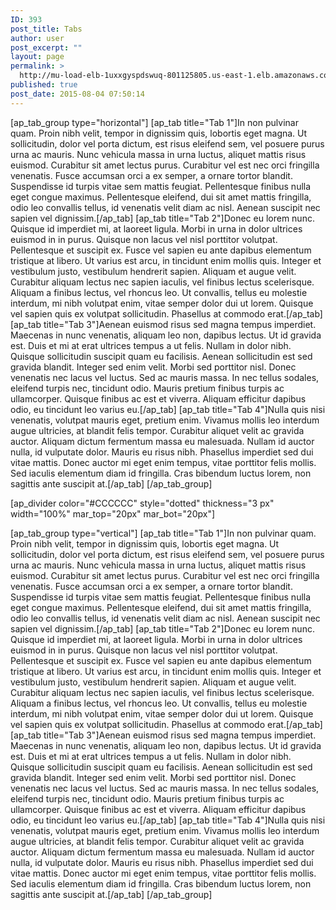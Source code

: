 ```yaml
---
ID: 393
post_title: Tabs
author: user
post_excerpt: ""
layout: page
permalink: >
  http://mu-load-elb-1uxxgyspdswuq-801125805.us-east-1.elb.amazonaws.com/tabs/
published: true
post_date: 2015-08-04 07:50:14
---
```

[ap_tab_group type="horizontal"]
[ap_tab title="Tab 1"]In non pulvinar quam. Proin nibh velit, tempor in dignissim quis, lobortis eget magna. Ut sollicitudin, dolor vel porta dictum, est risus eleifend sem, vel posuere purus urna ac mauris. Nunc vehicula massa in urna luctus, aliquet mattis risus euismod. Curabitur sit amet lectus purus. Curabitur vel est nec orci fringilla venenatis. Fusce accumsan orci a ex semper, a ornare tortor blandit. Suspendisse id turpis vitae sem mattis feugiat. Pellentesque finibus nulla eget congue maximus. Pellentesque eleifend, dui sit amet mattis fringilla, odio leo convallis tellus, id venenatis velit diam ac nisl. Aenean suscipit nec sapien vel dignissim.[/ap_tab]
[ap_tab title="Tab 2"]Donec eu lorem nunc. Quisque id imperdiet mi, at laoreet ligula. Morbi in urna in dolor ultrices euismod in in purus. Quisque non lacus vel nisl porttitor volutpat. Pellentesque et suscipit ex. Fusce vel sapien eu ante dapibus elementum tristique at libero. Ut varius est arcu, in tincidunt enim mollis quis. Integer et vestibulum justo, vestibulum hendrerit sapien. Aliquam et augue velit. Curabitur aliquam lectus nec sapien iaculis, vel finibus lectus scelerisque. Aliquam a finibus lectus, vel rhoncus leo. Ut convallis, tellus eu molestie interdum, mi nibh volutpat enim, vitae semper dolor dui ut lorem. Quisque vel sapien quis ex volutpat sollicitudin. Phasellus at commodo erat.[/ap_tab]
[ap_tab title="Tab 3"]Aenean euismod risus sed magna tempus imperdiet. Maecenas in nunc venenatis, aliquam leo non, dapibus lectus. Ut id gravida est. Duis et mi at erat ultrices tempus a ut felis. Nullam in dolor nibh. Quisque sollicitudin suscipit quam eu facilisis. Aenean sollicitudin est sed gravida blandit. Integer sed enim velit. Morbi sed porttitor nisl. Donec venenatis nec lacus vel luctus. Sed ac mauris massa. In nec tellus sodales, eleifend turpis nec, tincidunt odio. Mauris pretium finibus turpis ac ullamcorper. Quisque finibus ac est et viverra. Aliquam efficitur dapibus odio, eu tincidunt leo varius eu.[/ap_tab]
[ap_tab title="Tab 4"]Nulla quis nisi venenatis, volutpat mauris eget, pretium enim. Vivamus mollis leo interdum augue ultricies, at blandit felis tempor. Curabitur aliquet velit ac gravida auctor. Aliquam dictum fermentum massa eu malesuada. Nullam id auctor nulla, id vulputate dolor. Mauris eu risus nibh. Phasellus imperdiet sed dui vitae mattis. Donec auctor mi eget enim tempus, vitae porttitor felis mollis. Sed iaculis elementum diam id fringilla. Cras bibendum luctus lorem, non sagittis ante suscipit at.[/ap_tab]
[/ap_tab_group]

[ap_divider color="#CCCCCC" style="dotted" thickness="3 px" width="100%" mar_top="20px" mar_bot="20px"]

[ap_tab_group type="vertical"]
[ap_tab title="Tab 1"]In non pulvinar quam. Proin nibh velit, tempor in dignissim quis, lobortis eget magna. Ut sollicitudin, dolor vel porta dictum, est risus eleifend sem, vel posuere purus urna ac mauris. Nunc vehicula massa in urna luctus, aliquet mattis risus euismod. Curabitur sit amet lectus purus. Curabitur vel est nec orci fringilla venenatis. Fusce accumsan orci a ex semper, a ornare tortor blandit. Suspendisse id turpis vitae sem mattis feugiat. Pellentesque finibus nulla eget congue maximus. Pellentesque eleifend, dui sit amet mattis fringilla, odio leo convallis tellus, id venenatis velit diam ac nisl. Aenean suscipit nec sapien vel dignissim.[/ap_tab]
[ap_tab title="Tab 2"]Donec eu lorem nunc. Quisque id imperdiet mi, at laoreet ligula. Morbi in urna in dolor ultrices euismod in in purus. Quisque non lacus vel nisl porttitor volutpat. Pellentesque et suscipit ex. Fusce vel sapien eu ante dapibus elementum tristique at libero. Ut varius est arcu, in tincidunt enim mollis quis. Integer et vestibulum justo, vestibulum hendrerit sapien. Aliquam et augue velit. Curabitur aliquam lectus nec sapien iaculis, vel finibus lectus scelerisque. Aliquam a finibus lectus, vel rhoncus leo. Ut convallis, tellus eu molestie interdum, mi nibh volutpat enim, vitae semper dolor dui ut lorem. Quisque vel sapien quis ex volutpat sollicitudin. Phasellus at commodo erat.[/ap_tab]
[ap_tab title="Tab 3"]Aenean euismod risus sed magna tempus imperdiet. Maecenas in nunc venenatis, aliquam leo non, dapibus lectus. Ut id gravida est. Duis et mi at erat ultrices tempus a ut felis. Nullam in dolor nibh. Quisque sollicitudin suscipit quam eu facilisis. Aenean sollicitudin est sed gravida blandit. Integer sed enim velit. Morbi sed porttitor nisl. Donec venenatis nec lacus vel luctus. Sed ac mauris massa. In nec tellus sodales, eleifend turpis nec, tincidunt odio. Mauris pretium finibus turpis ac ullamcorper. Quisque finibus ac est et viverra. Aliquam efficitur dapibus odio, eu tincidunt leo varius eu.[/ap_tab]
[ap_tab title="Tab 4"]Nulla quis nisi venenatis, volutpat mauris eget, pretium enim. Vivamus mollis leo interdum augue ultricies, at blandit felis tempor. Curabitur aliquet velit ac gravida auctor. Aliquam dictum fermentum massa eu malesuada. Nullam id auctor nulla, id vulputate dolor. Mauris eu risus nibh. Phasellus imperdiet sed dui vitae mattis. Donec auctor mi eget enim tempus, vitae porttitor felis mollis. Sed iaculis elementum diam id fringilla. Cras bibendum luctus lorem, non sagittis ante suscipit at.[/ap_tab]
[/ap_tab_group]